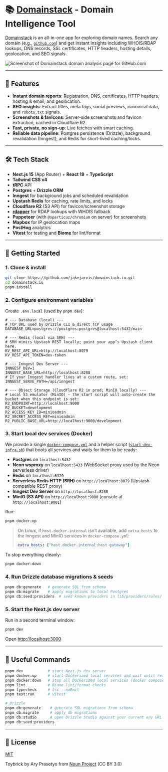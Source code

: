 # 📚 [Domainstack](https://domainstack.io) - Domain Intelligence Tool

[Domainstack](https://domainstack.io) is an all-in-one app for exploring domain names. Search any domain (e.g., [`github.com`](https://domainstack.io/github.com)) and get instant insights including WHOIS/RDAP lookups, DNS records, SSL certificates, HTTP headers, hosting details, geolocation, and SEO signals.

![Screenshot of Domainstack domain analysis page for GitHub.com](https://github.com/user-attachments/assets/5a13d2c5-2d1c-4f70-bc52-a2742d43ebc6)

---

## 🚀 Features

- **Instant domain reports**: Registration, DNS, certificates, HTTP headers, hosting & email, and geolocation.
- **SEO insights**: Extract titles, meta tags, social previews, canonical data, and `robots.txt` signals.
- **Screenshots & favicons**: Server-side screenshots and favicon extraction, cached in Cloudflare R2.
- **Fast, private, no sign-up**: Live fetches with smart caching.
- **Reliable data pipeline**: Postgres persistence (Drizzle), background revalidation (Inngest), and Redis for short-lived caching/locks.

---

## 🛠️ Tech Stack

- **Next.js 15** (App Router) + **React 19** + **TypeScript**
- **Tailwind CSS v4**
- **tRPC** API
- **Postgres** + **Drizzle ORM**
- **Inngest** for background jobs and scheduled revalidation
- **Upstash Redis** for caching, rate limits, and locks
- **Cloudflare R2** (S3 API) for favicon/screenshot storage
- [**rdapper**](https://github.com/jakejarvis/rdapper) for RDAP lookups with WHOIS fallback
- **Puppeteer** (with `@sparticuz/chromium` on server) for screenshots
- **Mapbox** for IP geolocation maps
- **PostHog** analytics
- **Vitest** for testing and **Biome** for lint/format

---

## 🌱 Getting Started

### 1. Clone & install

```bash
git clone https://github.com/jakejarvis/domainstack.io.git
cd domainstack.io
pnpm install
```

### 2. Configure environment variables

Create `.env.local` (used by `pnpm dev`):

```env
# --- Database (local) ---
# TCP URL used by Drizzle CLI & direct TCP usage
DATABASE_URL=postgres://postgres:postgres@localhost:5432/main

# --- Redis (local via SRH) ---
# SRH mimics Upstash REST locally; point your app’s Upstash client here.
KV_REST_API_URL=http://localhost:8079
KV_REST_API_TOKEN=dev-token

# --- Inngest Dev Server ---
INNGEST_DEV=1
INNGEST_BASE_URL=http://localhost:8288
# If your Inngest handler lives at a custom route, set:
INNGEST_SERVE_PATH=/api/inngest

# --- Object Storage (Cloudflare R2 in prod; MinIO locally) ---
# Local S3 emulator (MinIO) — the start script will auto-create the bucket when this endpoint is set:
R2_ENDPOINT=http://localhost:9000
R2_BUCKET=development
R2_ACCESS_KEY_ID=minioadmin
R2_SECRET_ACCESS_KEY=minioadmin
R2_PUBLIC_BASE_URL=http://localhost:9000/development
```

### 3. Start local dev services (Docker)

We provide a single [`docker-compose.yml`](docker-compose.yml) and a helper script ([`start-dev-infra.sh`](scripts/start-dev-infra.sh)) that boots all services and waits for them to be ready:

- **Postgres** on `localhost:5432`
- **Neon wsproxy** on `localhost:5433` (WebSocket proxy used by the Neon serverless driver)
- **Redis** on `localhost:6379`
- **Serverless Redis HTTP (SRH)** on `http://localhost:8079` (Upstash-compatible REST proxy)
- **Inngest Dev Server** on `http://localhost:8288`
- **MinIO (S3 API)** on `http://localhost:9000` (console at `http://localhost:9001`)

Run:

```bash
pnpm docker:up
```

> On Linux, if `host.docker.internal` isn’t available, add `extra_hosts` to the Inngest and MinIO services in `docker-compose.yml`:
>
> ```yaml
> extra_hosts: ["host.docker.internal:host-gateway"]
> ```

To stop everything cleanly:

```bash
pnpm docker:down
```

### 4. Run Drizzle database migrations & seeds

```bash
pnpm db:generate   # generate SQL from schema
pnpm db:migrate    # apply migrations to local Postgres
pnpm db:seed:providers  # seed known providers in lib/providers/rules/
```

### 5. Start the Next.js dev server

Run in a second terminal window:

```bash
pnpm dev
```

Open [http://localhost:3000](http://localhost:3000)

---

## 🧰 Useful Commands

```bash
pnpm dev           # start Next.js dev server
pnpm docker:up     # start Dockerized local services and wait until ready
pnpm docker:down   # stop all Dockerized local services (docker compose down)
pnpm lint          # Biome lint/format checks
pnpm typecheck     # tsc --noEmit
pnpm test:run      # Vitest

# Drizzle
pnpm db:generate    # generate SQL migrations from schema
pnpm db:migrate     # apply db migrations
pnpm db:studio      # open Drizzle Studio against your current env URL
pnpm db:seed:providers
```

---

## 📜 License

[MIT](LICENSE)

Toybrick by Ary Prasetyo from [Noun Project](https://thenounproject.com/browse/icons/term/toybrick/) (CC BY 3.0)
